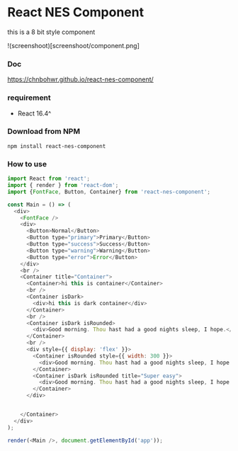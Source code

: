 # React NES Component

this is a 8 bit style component

!(screenshoot)[screenshoot/component.png]

### Doc
https://chnbohwr.github.io/react-nes-component/

### requirement

- React 16.4^

### Download from NPM

```
npm install react-nes-component
```

### How to use

```javascript
import React from 'react';
import { render } from 'react-dom';
import {FontFace, Button, Container} from 'react-nes-component';

const Main = () => (
  <div>
    <FontFace />
    <div>
      <Button>Normal</Button>
      <Button type="primary">Primary</Button>
      <Button type="success">Success</Button>
      <Button type="warning">Warning</Button>
      <Button type="error">Error</Button>
    </div>
    <br />
    <Container title="Container">
      <Container>hi this is container</Container>
      <br />
      <Container isDark>
        <div>hi this is dark container</div>
      </Container>
      <br />
      <Container isDark isRounded>
        <div>Good morning. Thou hast had a good nights sleep, I hope.</div>
      </Container>
      <br />
      <div style={{ display: 'flex' }}>
        <Container isRounded style={{ width: 300 }}>
          <div>Good morning. Thou hast had a good nights sleep, I hope.</div>
        </Container>
        <Container isDark isRounded title="Super easy">
          <div>Good morning. Thou hast had a good nights sleep, I hope.</div>
        </Container>
      </div>


    </Container>
  </div>
);

render(<Main />, document.getElementById('app'));

```
